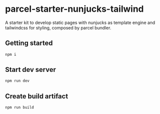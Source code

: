 # parcel-starter-nunjucks-tailwind
A starter kit to develop static pages with nunjucks as template engine and tailwindcss for styling, composed by parcel bundler.

## Getting started
```sh
npm i
```

## Start dev server
```sh
npm run dev
```

## Create build artifact
```sh
npm run build
```